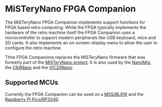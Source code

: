 # MiSTeryNano FPGA Companion

The MiSTeryNano FPGA Companion implements support functions for FPGA
based retro computing. While the FPGA typically implements the
hardware of the retro machine itself the FPGA Companion uses a
microcontroller to support modern peripherals like USB keyboard, mice
and SD cards. It also implements an on-screen-display menu to allow
the user to configure the retro machine.

Thhe FPGA Companions replaces the MiSTeryNano firmware that was
formerly part of the [MiSTeryNano
project](https://github.com/harbaum/MiSTeryNano). It is also
used by the [NanoMig](https://github.com/harbaum/nanomig), the
[C64Nano](https://github.com/vossstef/tang_nano_20k_c64) and the
[VIC20Nano](https://github.com/vossstef/VIC20Nano).

## Supported MCUs

Currently the FPGA Companion can be used on a [M0S/BL616](https://wiki.sipeed.com/hardware/en/maixzero/m0s/m0s.html) and
the [Raspberry Pi Pico/RP2040](https://www.raspberrypi.com/documentation/microcontrollers/raspberry-pi-pico.html).